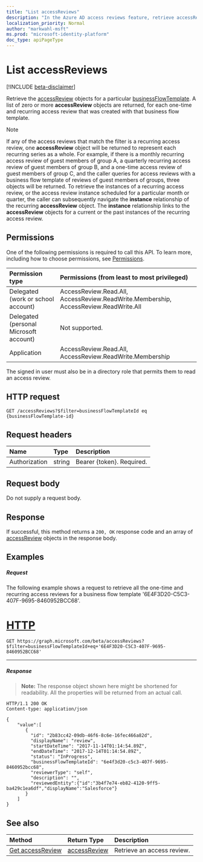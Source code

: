 ```yaml
---
title: "List accessReviews"
description: "In the Azure AD access reviews feature, retrieve accessReview objects for a businessFlowTemplate."
localization_priority: Normal
author: "markwahl-msft"
ms.prod: "microsoft-identity-platform"
doc_type: apiPageType
---
```


# List accessReviews

[!INCLUDE [beta-disclaimer](../../includes/beta-disclaimer.md)]

Retrieve the [accessReview](../resources/accessreview.md) objects for a particular [businessFlowTemplate](../resources/businessflowtemplate.md). A list of zero or more **accessReview** objects are returned, for each one-time and recurring access review that was created with that business flow template.

>[!NOTE]
> If any of the access reviews that match the filter is a recurring access review, one **accessReview** object will be returned to represent each recurring series as a whole. For example, if there is a monthly recurring access review of guest members of group A, a quarterly recurring access review of guest members of group B, and a one-time access review of guest members of group C, and the caller queries for access reviews with a business flow template of reviews of guest members of groups, three objects will be returned. To retrieve the instances of a recurring access review, or the access review instance scheduled for a particular month or quarter, the caller can subsequently navigate the **instance** relationship of the recurring **accessReview** object. The **instance** relationship links to the **accessReview** objects for a current or the past instances of the recurring access review.

## Permissions
One of the following permissions is required to call this API. To learn more, including how to choose permissions, see [Permissions](/graph/permissions-reference).

|Permission type                        | Permissions (from least to most privileged)              |
|:--------------------------------------|:---------------------------------------------------------|
|Delegated (work or school account)     | AccessReview.Read.All, AccessReview.ReadWrite.Membership, AccessReview.ReadWrite.All  |
|Delegated (personal Microsoft account) | Not supported. |
|Application                            | AccessReview.Read.All, AccessReview.ReadWrite.Membership |

 The signed in user must also be in a directory role that permits them to read an access review.

## HTTP request
<!-- { "blockType": "ignored" } -->
```http
GET /accessReviews?$filter=businessFlowTemplateId eq {businessFlowTemplate-id}
```
## Request headers
| Name         | Type        | Description |
|:-------------|:------------|:------------|
| Authorization | string | Bearer \{token\}. Required. |

## Request body
Do not supply a request body.

## Response
If successful, this method returns a `200, OK` response code and an array of [accessReview](../resources/accessreview.md) objects in the response body.

## Examples
##### Request
The following example shows a request to retrieve all the one-time and recurring access reviews for a business flow template '6E4F3D20-C5C3-407F-9695-8460952BCC68'.

# [HTTP](#tab/http)
<!-- {
  "blockType": "request",
  "name": "get_accessReviews"
}-->
```http
GET https://graph.microsoft.com/beta/accessReviews?$filter=businessFlowTemplateId+eq+'6E4F3D20-C5C3-407F-9695-8460952BCC68'
```


---


##### Response
>**Note:** The response object shown here might be shortened for readability. All the properties will be returned from an actual call.
<!-- {
  "blockType": "response",
  "truncated": true,
  "@odata.type": "microsoft.graph.accessReview",
  "isCollection": "true"
} -->
```http
HTTP/1.1 200 OK
Content-type: application/json

{
    "value":[
       {
         "id": "2b83cc42-09db-46f6-8c6e-16fec466a82d",
         "displayName": "review",
         "startDateTime": "2017-11-14T01:14:54.89Z",
         "endDateTime": "2017-12-14T01:14:54.89Z",
         "status": "InProgress",
         "businessFlowTemplateId": "6e4f3d20-c5c3-407f-9695-8460952bcc68",
         "reviewerType": "self",
         "description": "",
         "reviewedEntity":{"id":"3b4f7e74-eb82-4120-9ff5-ba429c1ea6df","displayName":"Salesforce"}
       }
    ]
}
```

## See also

| Method   | Return Type |Description|
|:---------------|:--------|:----------|
|[Get accessReview](accessreview-get.md) | [accessReview](../resources/accessreview.md) | Retrieve an access review. |


<!--
{
  "type": "#page.annotation",
  "description": "Get accessReviews",
  "keywords": "",
  "section": "documentation",
  "tocPath": "",
  "suppressions": [
  ]
}
-->
